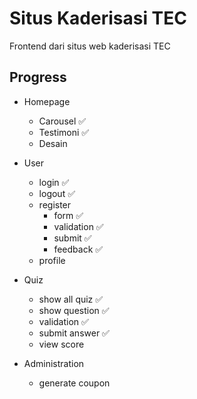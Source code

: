 # Situs Kaderisasi TEC

Frontend dari situs web kaderisasi TEC

## Progress

- Homepage
  - Carousel :white_check_mark:
  - Testimoni :white_check_mark:
  - Desain

- User
  - login :white_check_mark:
  - logout :white_check_mark:
  - register
    - form :white_check_mark:
    - validation :white_check_mark:
    - submit :white_check_mark:
    - feedback :white_check_mark:
  - profile
- Quiz
  - show all quiz :white_check_mark:
  - show question :white_check_mark:
  - validation :white_check_mark:
  - submit answer :white_check_mark:
  - view score
- Administration
  - generate coupon
